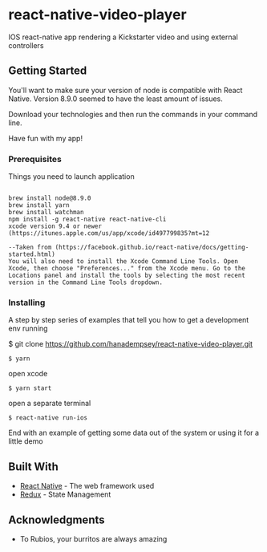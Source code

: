 # react-native-video-player

IOS react-native app rendering a Kickstarter video and using external controllers 

## Getting Started

You'll want to make sure your version of node is compatible with React Native. Version 8.9.0 seemed to have the least amount of issues. 

Download your technologies and then run the commands in your command line.

Have fun with my app! 

### Prerequisites

Things you need to launch application 

```

brew install node@8.9.0
brew install yarn
brew install watchman
npm install -g react-native react-native-cli
xcode version 9.4 or newer (https://itunes.apple.com/us/app/xcode/id497799835?mt=12

--Taken from (https://facebook.github.io/react-native/docs/getting-started.html)
You will also need to install the Xcode Command Line Tools. Open Xcode, then choose "Preferences..." from the Xcode menu. Go to the Locations panel and install the tools by selecting the most recent version in the Command Line Tools dropdown.

```

### Installing

A step by step series of examples that tell you how to get a development env running

$ git clone https://github.com/hanadempsey/react-native-video-player.git

```
$ yarn

```
open xcode

```
$ yarn start 

```
open a separate terminal 

```
$ react-native run-ios

```

End with an example of getting some data out of the system or using it for a little demo

## Built With

* [React Native](https://facebook.github.io/react-native/) - The web framework used
* [Redux](https://redux.js.org/basics/usagewithreact) - State Management


## Acknowledgments

* To Rubios, your burritos are always amazing


